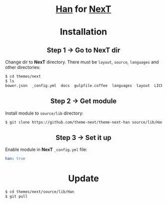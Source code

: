 <h1 align="center"><a href="https://hanzi.pro">Han</a> for <a href="https://github.com/theme-next">NexT</a></h1>

<h1 align="center">Installation</h1>

<h2 align="center">Step 1 &rarr; Go to NexT dir</h2>

Change dir to **NexT** directory. There must be `layout`, `source`, `languages` and other directories:

```sh
$ cd themes/next
$ ls
bower.json  _config.yml  docs  gulpfile.coffee  languages  layout  LICENSE.md  package.json  README.md  scripts  source  test
```

<h2 align="center">Step 2 &rarr; Get module</h2>

Install module to `source/lib` directory:

```sh
$ git clone https://github.com/theme-next/theme-next-han source/lib/Han
```

<h2 align="center">Step 3 &rarr; Set it up</h2>

Enable module in **NexT** `_config.yml` file:

```yml
han: true
```

<h1 align="center">Update</h1>

```sh
$ cd themes/next/source/lib/Han
$ git pull
```
